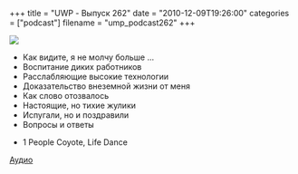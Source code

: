+++
title = "UWP - Выпуск 262"
date = "2010-12-09T19:26:00"
categories = ["podcast"]
filename = "ump_podcast262"
+++

![](https://podcast.umputun.com/images/uwp/uwp262.jpg)


- Как видите, я не молчу больше ...
- Воспитание диких работников
- Расслабляющие высокие технологии
- Доказательство внеземной жизни от меня
- Как слово отозвалось
- Настоящие, но тихие жулики
- Испугали, но и поздравили
- Вопросы и ответы


* 1 People Coyote, Life Dance

[Аудио](http://archive.rucast.net/uwp/media/ump_podcast262.mp3)


<audio src="http://archive.rucast.net/uwp/media/ump_podcast262.mp3" preload="none">